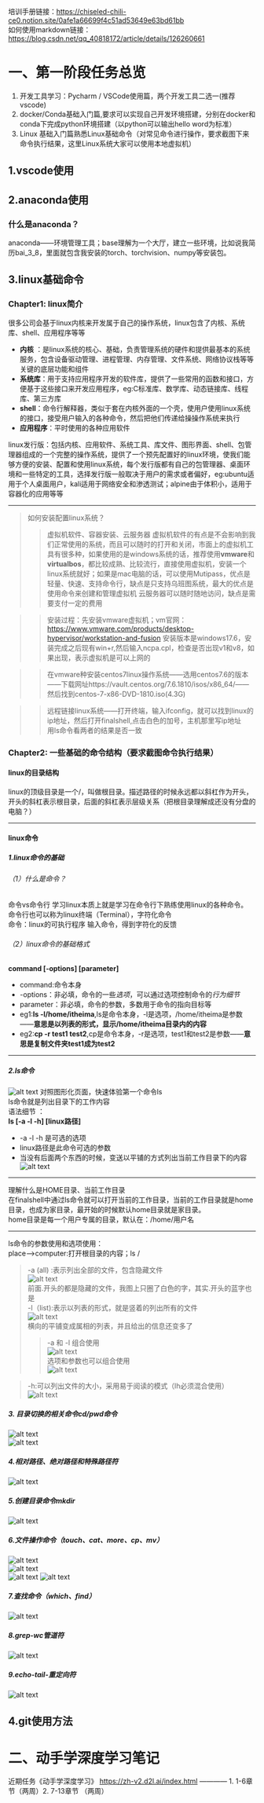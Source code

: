 培训手册链接：https://chiseled-chili-ce0.notion.site/0afe1a66699f4c51ad53649e63bd61bb  
如何使用markdown链接：https://blog.csdn.net/qq_40818172/article/details/126260661
# 一、第一阶段任务总览
1. 开发工具学习：Pycharm / VSCode使用篇，两个开发工具二选一(推荐vscode)
2. docker/Conda基础入门篇,要求可以实现自己开发环境搭建，分别在docker和conda下完成python环境搭建（以python可以输出hello word为标准）
3. Linux 基础入门篇熟悉Linux基础命令（对常见命令进行操作，要求截图下来命令执行结果，这里Linux系统大家可以使用本地虚拟机）
## 1.vscode使用
## 2.anaconda使用
### 什么是anaconda？
anaconda——环境管理工具；base理解为一个大厅，建立一些环境，比如说我简历bai_3_8，里面就包含我安装的torch、torchvision、numpy等安装包。
## 3.linux基础命令
### Chapter1: linux简介
很多公司会基于linux内核来开发属于自己的操作系统，linux包含了内核、系统库、shell、应用程序等等
+ **内核** ：是linux系统的核心、基础，负责管理系统的硬件和提供最基本的系统服务，包含设备驱动管理、进程管理、内存管理、文件系统、网络协议栈等等关键的底层功能和组件
+ **系统库**：用于支持应用程序开发的软件库，提供了一些常用的函数和接口，方便基于这些接口来开发应用程序，eg:C标准库、数学库、动态链接库、线程库、第三方库
+ **shell**：命令行解释器，类似于套在内核外面的一个壳，使用户使用linux系统的接口，接受用户输入的各种命令，然后把他们传递给操操作系统来执行
+ **应用程序**：平时使用的各种应用软件  

linux发行版：包括内核、应用软件、系统工具、库文件、图形界面、shell、包管理器组成的一个完整的操作系统，提供了一个预先配置好的linux环境，使我们能够方便的安装、配置和使用linux系统，每个发行版都有自己的包管理器、桌面环境和一些特定的工具，选择发行版一般取决于用户的需求或者偏好，eg:ubuntu适用于个人桌面用户，kali适用于网络安全和渗透测试；alpine由于体积小，适用于容器化的应用等等  

---
> 如何安装配置linux系统？
>>虚拟机软件、容器安装、云服务器
虚拟机软件的有点是不会影响到我们正常使用的系统，而且可以随时的打开和关闭，市面上的虚拟机工具有很多种，如果使用的是windows系统的话，推荐使用**vmware**和**virtualbos**，都比较成熟、比较流行，直接使用虚拟机，安装一个linux系统就好；如果是mac电脑的话，可以使用Mutipass，优点是轻量、快速、支持命令行，缺点是只支持乌班图系统，最大的优点是使用命令来创建和管理虚拟机
云服务器可以随时随地访问，缺点是需要支付一定的费用

>>安装过程：先安装vmware虚拟机；vm官网：https://www.vmware.com/products/desktop-hypervisor/workstation-and-fusion
安装版本是windows17.6，安装完成之后现有win+r,然后输入ncpa.cpl，检查是否出现v1和v8，如果出现，表示虚拟机是可以上网的

>>在vmware种安装centos7linux操作系统——选用centos7.6的版本——下载网址https://vault.centos.org/7.6.1810/isos/x86_64/——然后找到centos-7-x86-DVD-1810.iso(4.3G)  
  
  >>远程链接linux系统——打开终端，输入ifconfig，就可以找到linux的ip地址，然后打开finalshell,点击白色的加号，主机那里写ip地址  
  用ls命令看两者的结果是否一致



### Chapter2: 一些基础的命令结构（要求截图命令执行结果）
#### linux的目录结构  
linux的顶级目录是一个/，叫做根目录。描述路径的时候永远都以斜杠作为开头，开头的斜杠表示根目录，后面的斜杠表示层级关系（把根目录理解成还没有分盘的电脑？）  

---
#### linux命令
##### 1.linux命令的基础


###### （1）什么是命令？
命令vs命令行
学习linux本质上就是学习在命令行下熟练使用linux的各种命令。  
命令行也可以称为linux终端（Terminal），字符化命令  
命令：linux的可执行程序
输入命令，得到字符化的反馈

###### （2）linux命令的基础格式
**command [-options] [parameter]**
+ command:命令本身
+ -options：非必填，命令的一些*选项*，可以通过选项控制命令的*行为细节*
+ parameter：非必填，命令的参数，多数用于命令的指向目标等
+ eg1:**ls -l/home/itheima**,ls是命令本身，-l是选项，/home/itheima是参数——**意思是以列表的形式，显示/home/itheima目录内的内容**
+ eg2:**cp -r test1 test2**,cp是命令本身，-r是选项，test1和test2是参数——**意思是复制文件夹test1成为test2**  

---

##### 2.ls命令  
![alt text](image-8.png)
对照图形化页面，快速体验第一个命令ls  
ls命令就是列出目录下的工作内容  
语法细节 ：  
**ls [-a -l -h] [linux路径]**
+ -a -l -h 是可选的选项
+ linux路径是此命令可选的参数   
+ 当没有后面两个东西的时候，变送以平铺的方式列出当前工作目录下的内容  
![alt text](image-2.png)
---
理解什么是HOME目录、当前工作目录  
在finalshell中通过ls命令就可以打开当前的工作目录，当前的工作目录就是home目录，也成为家目录，最开始的时候默认home目录就是家目录。  
home目录是每一个用户专属的目录，默认在：/home/用户名  

---
ls命令的参数使用和选项使用：  
place——>computer:打开根目录的内容；ls /  
>-a (all) :表示列出全部的文件，包含隐藏文件  
![alt text](image-3.png)  
前面.开头的都是隐藏的文件，我图上只圈了白色的字，其实.开头的蓝字也是  
>-l（list):表示以列表的形式，就是竖着的列出所有的文件  
![alt text](image-4.png)  
横向的平铺变成属相的列表，并且给出的信息还变多了  
>>-a 和 -l 组合使用  
![alt text](image-5.png)  
>>选项和参数也可以组合使用  
![alt text](image-6.png)    

>-h:可以列出文件的大小，采用易于阅读的模式（lh必须混合使用）   
![alt text](image-7.png)

##### 3. 目录切换的相关命令cd/pwd命令  
![alt text](image-9.png)  
![alt text](image-10.png)  

##### 4.相对路径、绝对路径和特殊路径符  
![alt text](image-11.png)  

##### 5.创建目录命令mkdir
![alt text](image-12.png)  

##### 6.文件操作命令（touch、cat、more、cp、mv） 
![alt text](image-13.png)  
![alt text](image-14.png)    
![alt text](image-15.png)
![alt text](image-16.png)  

##### 7.查找命令（which、find）
![alt text](image-17.png)  

##### 8.grep-wc管道符
![alt text](image-18.png)  

##### 9.echo-tail-重定向符  
![alt text](image-19.png)  

## 4.git使用方法  

# 二、动手学深度学习笔记  
近期任务《动手学深度学习》  https://zh-v2.d2l.ai/index.html  ———— 1. 1-6章节（两周）2. 7-13章节 （两周）